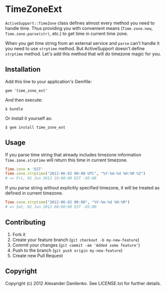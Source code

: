 # TimeZoneExt

`ActiveSupport::TimeZone` class defines almost every method you need to handle time.
Thus providing you with convenient means (`Time.zone.now`, `Time.zone.parse(str)`, etc.) to get time in current time zone.

When you get time string from an external service and `parse` can't handle it you need to use `strptime` method.
But ActiveSupport doesn't define `strptime` method. Let's add this method that will do timezone magic for you.

## Installation

Add this line to your application's Gemfile:

    gem 'time_zone_ext'

And then execute:

    $ bundle

Or install it yourself as:

    $ gem install time_zone_ext

## Usage

If you parse time string that already includes timezone information `Time.zone.strptime` will return this time in current timezone.
```ruby
Time.zone = 'EST'
Time.zone.strptime("2012-06-02 00:00 UTC", "%Y-%m-%d %H:%M %Z")
# => Fri, 01 Jun 2012 19:00:00 EST -05:00
```

If you parse string without explicitly specified timezone, it will be treated as defined in current timezone.
```ruby
Time.zone.strptime("2012-06-02 00:00", "%Y-%m-%d %H:%M")
# => Sat, 02 Jun 2012 00:00:00 EST -05:00
```

## Contributing

1. Fork it
2. Create your feature branch (`git checkout -b my-new-feature`)
3. Commit your changes (`git commit -am 'Added some feature'`)
4. Push to the branch (`git push origin my-new-feature`)
5. Create new Pull Request

## Copyright

Copyright (c) 2012 Alexander Danilenko. See LICENSE.txt for further details.